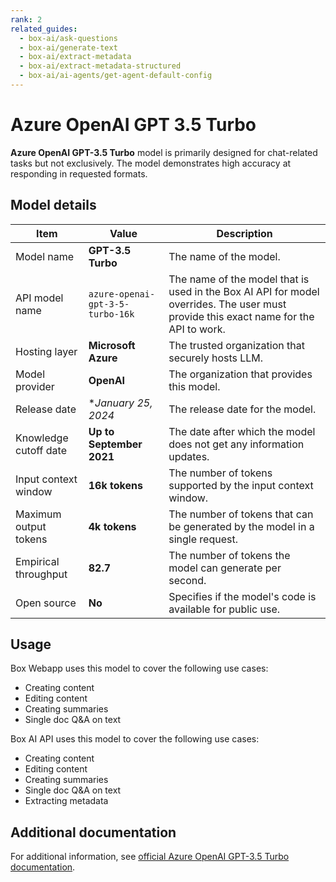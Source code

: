 ```yaml
---
rank: 2
related_guides:
  - box-ai/ask-questions
  - box-ai/generate-text
  - box-ai/extract-metadata
  - box-ai/extract-metadata-structured
  - box-ai/ai-agents/get-agent-default-config
---
```

# Azure OpenAI GPT 3.5 Turbo

**Azure OpenAI GPT-3.5 Turbo** model is primarily designed for chat-related tasks but not exclusively. The model demonstrates high accuracy at responding in requested formats.

## Model details

| Item  | Value | Description |
|-----------|----------|----------|
|Model name|**GPT-3.5 Turbo**| The name of the model. | 
|API model name|`azure-openai-gpt-3-5-turbo-16k`| The name of the model that is used in the Box AI API for model overrides. The user must provide this exact name for the API to work. |
|Hosting layer| **Microsoft Azure** | The trusted organization that securely hosts LLM. |
|Model provider|**OpenAI**| The organization that provides this model. |
|Release date|**January *25, 2024** | The release date for the model.|
|Knowledge cutoff date| **Up to September 2021**| The date after which the model does not get any information updates. |
|Input context window |**16k tokens**| The number of tokens supported by the input context window.| 
|Maximum output tokens |**4k tokens** |The number of tokens that can be generated by the model in a single request.| 
|Empirical throughput| **82.7** | The number of tokens the model can generate per second.|
|Open source | **No** | Specifies if the model's code is available for public use.|

## Usage

Box Webapp uses this model to cover the following use cases:

* Creating content
* Editing content
* Creating summaries
* Single doc Q&A on text

Box AI API uses this model to cover the following use cases:

* Creating content
* Editing content
* Creating summaries
* Single doc Q&A on text
* Extracting metadata

## Additional documentation

For additional information, see [official Azure OpenAI GPT-3.5 Turbo documentation][azure-ai-gpt-3-5-model].

[azure-ai-gpt-3-5-model]: https://learn.microsoft.com/en-us/azure/ai-services/openai/concepts/models#gpt-35